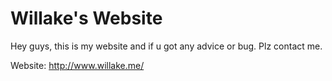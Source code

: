 # Willake's Website

Hey guys, this is my website and if u got any advice or bug. Plz contact me.

Website: http://www.willake.me/
